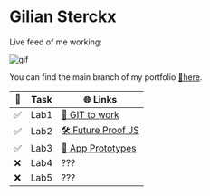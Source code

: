 # Gilian Sterckx
Live feed of me working:

![gif](https://media.tenor.com/2nKSTDDekOgAAAAC/coding-kira.gif)

You can find the main branch of my portfolio [🔗here](https://github.com/Guzse/DEV5-portfolio).

| 📝 | Task | 🌐 Links |
|----|------|------|
| ✅ | Lab1 | [🌳 GIT to work](https://media.tenor.com/kIxJAr6w7qwAAAAC/gi-joe-destro.gif) |
| ✅ | Lab2 | [🛠️ Future Proof JS](https://codesandbox.io/s/dawn-pine-zz6r6n) |
| ✅ | Lab3 | [📱 App Prototypes](https://dev5-lab3-umber.vercel.app) |
| ❌ | Lab4 | ??? |
| ❌ | Lab5 | ??? |
